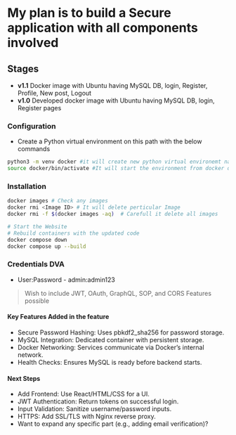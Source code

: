 # My plan is to build a Secure application with all components involved


## Stages 
- **v1.1** Docker image with Ubuntu having MySQL DB, login, Register, Profile, New post, Logout
- **v1.0** Developed docker image with Ubuntu having MySQL DB, login, Register pages

### Configuration 
- Create a Python virtual environment on this path with the below commands
```bash
python3 -m venv docker #it will create new python virtual environemt name docker
source docker/bin/activate #It will start the environment from docker directory created in above
```
### Installation
```bash
docker images # Check any images
docker rmi <Image ID> # It will delete perticular Image
docker rmi -f $(docker images -aq)  # Carefull it delete all images

# Start the Website
# Rebuild containers with the updated code
docker compose down
docker compose up --build
```
### Credentials DVA
- User:Password - admin:admin123



> Wish to include JWT, OAuth, GraphQL, SOP, and CORS Features possible

#### Key Features Added in the feature
- Secure Password Hashing: Uses pbkdf2_sha256 for password storage.
- MySQL Integration: Dedicated container with persistent storage.
- Docker Networking: Services communicate via Docker’s internal network.
- Health Checks: Ensures MySQL is ready before backend starts.



#### Next Steps
- Add Frontend: Use React/HTML/CSS for a UI.
- JWT Authentication: Return tokens on successful login.
- Input Validation: Sanitize username/password inputs.
- HTTPS: Add SSL/TLS with Nginx reverse proxy.
- Want to expand any specific part (e.g., adding email verification)?


